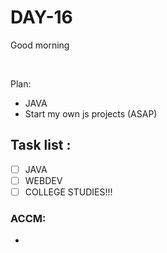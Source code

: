 # DAY-16
Good morning

<br>

Plan: 
 - JAVA
 - Start my own js projects (ASAP)

## Task list :
- [ ] JAVA 
- [ ] WEBDEV 
- [ ] COLLEGE STUDIES!!!

### ACCM: 
- 
